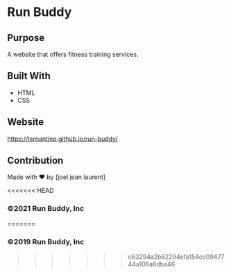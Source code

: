 # Run Buddy

## Purpose
A website that offers fitness training services.

## Built With
* HTML
* CSS

## Website
https://lernantino.github.io/run-buddy/

## Contribution
Made with ❤️ by [joel jean laurent]

<<<<<<< HEAD
### ©️2021 Run Buddy, Inc 
=======
### ©️2019 Run Buddy, Inc 
>>>>>>> c63294a2b62294efa154cc0947744a108a6dba46
